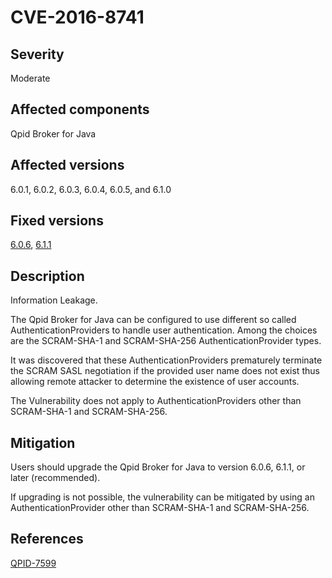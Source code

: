 # CVE-2016-8741

## Severity

Moderate

## Affected components

Qpid Broker for Java

## Affected versions

6.0.1, 6.0.2, 6.0.3, 6.0.4, 6.0.5, and 6.1.0

## Fixed versions

[6.0.6]({{site_url}}/releases/qpid-java-6.0.6/index.html), [6.1.1]({{site_url}}/releases/qpid-java-6.1.1/index.html)

## Description

Information Leakage.

The Qpid Broker for Java can be configured to use different so called
AuthenticationProviders to handle user authentication.  Among the
choices are the SCRAM-SHA-1 and SCRAM-SHA-256 AuthenticationProvider
types.

It was discovered that these AuthenticationProviders prematurely
terminate the SCRAM SASL negotiation if the provided user name does
not exist thus allowing remote attacker to determine the existence of
user accounts.

The Vulnerability does not apply to AuthenticationProviders other than
SCRAM-SHA-1 and SCRAM-SHA-256.

## Mitigation

Users should upgrade the Qpid Broker for Java to version 6.0.6,
6.1.1, or later (recommended).

If upgrading is not possible, the vulnerability can be mitigated by
using an AuthenticationProvider other than SCRAM-SHA-1 and
SCRAM-SHA-256.

## References

[QPID-7599](https://issues.apache.org/jira/browse/QPID-7599)
